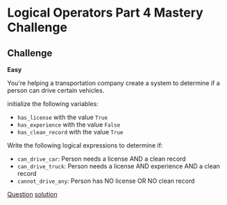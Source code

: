 # Logical Operators Part 4 Mastery Challenge

## Challenge

**Easy**

You're helping a transportation company create a system to determine if a person can drive certain vehicles.

initialize the following variables:

* `has_license` with the value `True`
* `has_experience` with the value `False`
* `has_clean_record` with the value `True`

Write the following logical expressions to determine if:

* `can_drive_car`: Person needs a license AND a clean record
* `can_drive_truck`: Person needs a license AND experience AND a clean record
* `cannot_drive_any`: Person has NO license OR NO clean record

[Question](q.py) [solution](solution.py)